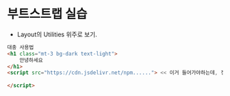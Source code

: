 # 부트스트랩 실습



- Layout의 Utilities 위주로 보기.



```html
대충 사용법
<h1 class="mt-3 bg-dark text-light">
    안녕하세요
</h1>
<script src="https://cdn.jsdelivr.net/npm......"> << 이거 들어가야하는데, 정확히 뭔지 모르겠음.
    
</script>
```

